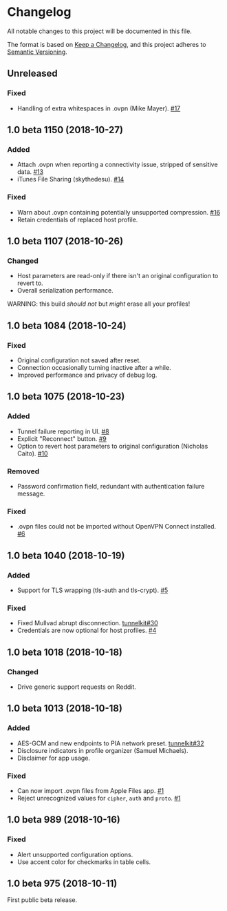 # Changelog

All notable changes to this project will be documented in this file.

The format is based on [Keep a Changelog](https://keepachangelog.com/en/1.0.0/),
and this project adheres to [Semantic Versioning](https://semver.org/spec/v2.0.0.html).

## Unreleased

### Fixed

- Handling of extra whitespaces in .ovpn (Mike Mayer). [#17](https://github.com/keeshux/passepartout-ios/issues/17)

## 1.0 beta 1150 (2018-10-27)

### Added

- Attach .ovpn when reporting a connectivity issue, stripped of sensitive data. [#13](https://github.com/keeshux/passepartout-ios/pull/13)
- iTunes File Sharing (skythedesu). [#14](https://github.com/keeshux/passepartout-ios/pull/14)

### Fixed

- Warn about .ovpn containing potentially unsupported compression. [#16](https://github.com/keeshux/passepartout-ios/issues/16)
- Retain credentials of replaced host profile.

## 1.0 beta 1107 (2018-10-26)

### Changed

- Host parameters are read-only if there isn't an original configuration to revert to.
- Overall serialization performance.

WARNING: this build *should not* but *might* erase all your profiles!

## 1.0 beta 1084 (2018-10-24)

### Fixed

- Original configuration not saved after reset.
- Connection occasionally turning inactive after a while.
- Improved performance and privacy of debug log.

## 1.0 beta 1075 (2018-10-23)

### Added

- Tunnel failure reporting in UI. [#8](https://github.com/keeshux/passepartout-ios/pull/8)
- Explicit "Reconnect" button. [#9](https://github.com/keeshux/passepartout-ios/pull/9)
- Option to revert host parameters to original configuration (Nicholas Caito). [#10](https://github.com/keeshux/passepartout-ios/pull/10)

### Removed

- Password confirmation field, redundant with authentication failure message.

### Fixed

- .ovpn files could not be imported without OpenVPN Connect installed. [#6](https://github.com/keeshux/passepartout-ios/issues/6)

## 1.0 beta 1040 (2018-10-19)

### Added

- Support for TLS wrapping (tls-auth and tls-crypt). [#5](https://github.com/keeshux/passepartout-ios/pull/5)

### Fixed

- Fixed Mullvad abrupt disconnection. [tunnelkit#30](https://github.com/keeshux/tunnelkit/issues/30)
- Credentials are now optional for host profiles. [#4](https://github.com/keeshux/passepartout-ios/pull/4)

## 1.0 beta 1018 (2018-10-18)

### Changed

- Drive generic support requests on Reddit.

## 1.0 beta 1013 (2018-10-18)

### Added

- AES-GCM and new endpoints to PIA network preset. [tunnelkit#32](https://github.com/keeshux/tunnelkit/pull/32)
- Disclosure indicators in profile organizer (Samuel Michaels).
- Disclaimer for app usage.

### Fixed

- Can now import .ovpn files from Apple Files app. [#1](https://github.com/keeshux/passepartout-ios/pull/1)
- Reject unrecognized values for `cipher`, `auth` and `proto`. [#1](https://github.com/keeshux/passepartout-ios/pull/1)

## 1.0 beta 989 (2018-10-16)

### Fixed

- Alert unsupported configuration options.
- Use accent color for checkmarks in table cells.

## 1.0 beta 975 (2018-10-11)

First public beta release.
